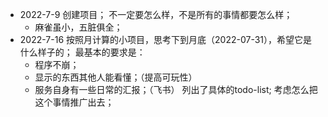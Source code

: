 - 2022-7-9
  创建项目；
  不一定要怎么样，不是所有的事情都要怎么样；
  - 麻雀虽小，五脏俱全；
- 2022-7-16
  按照月计算的小项目，思考下到月底（2022-07-31），希望它是什么样子的；
  最基本的要求是：
    - 程序不崩；
    - 显示的东西其他人能看懂；（提高可玩性）
    - 服务自身有一些日常的汇报；（飞书）
  列出了具体的todo-list;
  考虑怎么把这个事情推广出去；